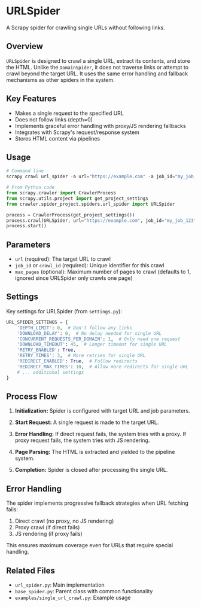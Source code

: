 # URLSpider

A Scrapy spider for crawling single URLs without following links.

## Overview

`URLSpider` is designed to crawl a single URL, extract its contents, and store the HTML. Unlike the `DomainSpider`, it does not traverse links or attempt to crawl beyond the target URL. It uses the same error handling and fallback mechanisms as other spiders in the system.

## Key Features

- Makes a single request to the specified URL
- Does not follow links (depth=0)
- Implements graceful error handling with proxy/JS rendering fallbacks
- Integrates with Scrapy's request/response system
- Stores HTML content via pipelines

## Usage

```python
# Command line
scrapy crawl url_spider -a url="https://example.com" -a job_id="my_job_123"

# From Python code
from scrapy.crawler import CrawlerProcess
from scrapy.utils.project import get_project_settings
from crawler.spider_project.spiders.url_spider import URLSpider

process = CrawlerProcess(get_project_settings())
process.crawl(URLSpider, url="https://example.com", job_id="my_job_123")
process.start()
```

## Parameters

- `url` (required): The target URL to crawl
- `job_id` or `crawl_id` (required): Unique identifier for this crawl
- `max_pages` (optional): Maximum number of pages to crawl (defaults to 1, ignored since URLSpider only crawls one page)

## Settings

Key settings for URLSpider (from `settings.py`):

```python
URL_SPIDER_SETTINGS = {
    'DEPTH_LIMIT': 0,  # Don't follow any links
    'DOWNLOAD_DELAY': 0,  # No delay needed for single URL
    'CONCURRENT_REQUESTS_PER_DOMAIN': 1,  # Only need one request
    'DOWNLOAD_TIMEOUT': 45,  # Longer timeout for single URL
    'RETRY_ENABLED': True,
    'RETRY_TIMES': 3,  # More retries for single URL
    'REDIRECT_ENABLED': True,  # Follow redirects
    'REDIRECT_MAX_TIMES': 10,  # Allow more redirects for single URL
    # ... additional settings
}
```

## Process Flow

1. **Initialization:**
   Spider is configured with target URL and job parameters.

2. **Start Request:**
   A single request is made to the target URL.

3. **Error Handling:**
   If direct request fails, the system tries with a proxy.
   If proxy request fails, the system tries with JS rendering.

4. **Page Parsing:**
   The HTML is extracted and yielded to the pipeline system.

5. **Completion:**
   Spider is closed after processing the single URL.

## Error Handling

The spider implements progressive fallback strategies when URL fetching fails:

1. Direct crawl (no proxy, no JS rendering)
2. Proxy crawl (if direct fails)
3. JS rendering (if proxy fails)

This ensures maximum coverage even for URLs that require special handling.

## Related Files

- `url_spider.py`: Main implementation
- `base_spider.py`: Parent class with common functionality
- `examples/single_url_crawl.py`: Example usage